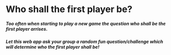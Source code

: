 # Who shall the first player be?

##### Too often when starting to play a new game the question who shall be the first player arrises.
##### Let this web app ask your group a random fun question/challenge which will determine who the first player shall be!
